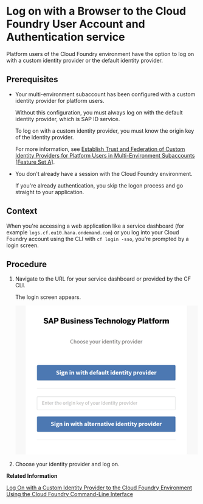 <!-- loio7eb094334422418f8909647699fea598 -->

# Log on with a Browser to the Cloud Foundry User Account and Authentication service

Platform users of the Cloud Foundry environment have the option to log on with a custom identity provider or the default identity provider.



<a name="loio7eb094334422418f8909647699fea598__prereq_dy3_3f1_pqb"/>

## Prerequisites

-   Your multi-environment subaccount has been configured with a custom identity provider for platform users.

    Without this configuration, you must always log on with the default identity provider, which is SAP ID service.

    To log on with a custom identity provider, you must know the origin key of the identity provider.

    For more information, see [Establish Trust and Federation of Custom Identity Providers for Platform Users in Multi-Environment Subaccounts \[Feature Set A\]](establish-trust-and-federation-of-custom-identity-providers-for-platform-users-in-multi-e-8600afb.md).

-   You don't already have a session with the Cloud Foundry environment.

    If you're already authentication, you skip the logon process and go straight to your application.




## Context

When you're accessing a web application like a service dashboard \(for example `logs.cf.eu10.hana.ondemand.com`\) or you log into your Cloud Foundry account using the CLI with `cf login -sso`, you’re prompted by a login screen.



## Procedure

1.  Navigate to the URL for your service dashboard or provided by the CF CLI.

    The login screen appears.

     ![](images/Logon_page_for_CF_platform_3ee6653.png) 

2.  Choose your identity provider and log on.


**Related Information**  


[Log On with a Custom Identity Provider to the Cloud Foundry Environment Using the Cloud Foundry Command-Line Interface](log-on-with-a-custom-identity-provider-to-the-cloud-foundry-environment-using-the-cloud-f-d477618.md "Learn how to use different methods to log on to Cloud Foundry using a custom identity provider (IdP).")

